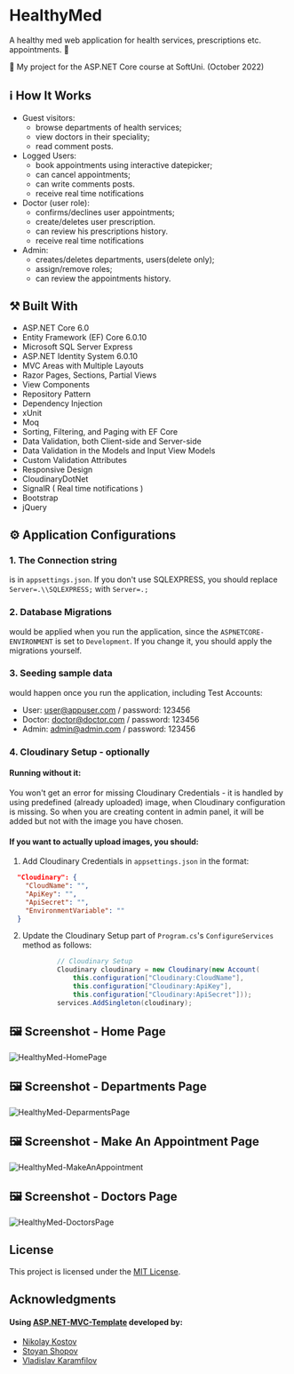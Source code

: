 # HealthyMed

A healthy med web application for health services, prescriptions etc. appointments.  :calendar:

:dart:  My project for the ASP.NET Core course at SoftUni. (October 2022) 

## :information_source: How It Works

- Guest visitors: 
  - browse departments of health services;
  - view doctors in their speciality;
  - read comment posts.
- Logged Users:
  - book appointments using interactive datepicker; 
  - can cancel appointments; 
  - can write comments posts.  
  - receive real time notifications
- Doctor (user role):
  - confirms/declines user appointments; 
  - create/deletes user prescription.
  - can review his prescriptions history.
  - receive real time notifications
- Admin:
  - creates/deletes departments, users(delete only); 
  - assign/remove roles; 
  - can review the appointments history.

## :hammer_and_pick: Built With

- ASP.NET Core 6.0
- Entity Framework (EF) Core 6.0.10
- Microsoft SQL Server Express
- ASP.NET Identity System 6.0.10
- MVC Areas with Multiple Layouts
- Razor Pages, Sections, Partial Views
- View Components
- Repository Pattern
- Dependency Injection
- xUnit
- Moq
- Sorting, Filtering, and Paging with EF Core
- Data Validation, both Client-side and Server-side
- Data Validation in the Models and Input View Models
- Custom Validation Attributes
- Responsive Design
- CloudinaryDotNet
- SignalR ( Real time notifications )
- Bootstrap
- jQuery

## :gear: Application Configurations

### 1. The Connection string 
is in `appsettings.json`. If you don't use SQLEXPRESS, you should replace `Server=.\\SQLEXPRESS;` with `Server=.;`

### 2. Database Migrations 
would be applied when you run the application, since the `ASPNETCORE-ENVIRONMENT` is set to `Development`. If you change it, you should apply the migrations yourself.

### 3. Seeding sample data
would happen once you run the application, including Test Accounts:
  - User: user@appuser.com / password: 123456
  - Doctor: doctor@doctor.com / password: 123456
  - Admin: admin@admin.com / password: 123456
 
### 4. Cloudinary Setup - optionally
#### Running without it:
You won't get an error for missing Cloudinary Credentials - it is handled by using predefined (already uploaded) image, when Cloudinary configuration is missing. So when you are creating content in admin panel, it will be added but not with the image you have chosen.
#### If you want to actually upload images, you should:
1. Add Cloudinary Credentials in `appsettings.json` in the format:
```json
  "Cloudinary": {
    "CloudName": "",
    "ApiKey": "",
    "ApiSecret": "",
    "EnvironmentVariable": ""
  }
```
2. Update the Cloudinary Setup part of `Program.cs`'s `ConfigureServices` method as follows:
```csharp
            // Cloudinary Setup
            Cloudinary cloudinary = new Cloudinary(new Account(
                this.configuration["Cloudinary:CloudName"],
                this.configuration["Cloudinary:ApiKey"],
                this.configuration["Cloudinary:ApiSecret"]));
            services.AddSingleton(cloudinary);
```

## :framed_picture: Screenshot - Home Page

![HealthyMed-HomePage](https://res.cloudinary.com/healthy-med/image/upload/v1697993568/uploads/HomePage_mfukrd.png)

## :framed_picture: Screenshot - Departments Page

![HealthyMed-DeparmentsPage](https://res.cloudinary.com/healthy-med/image/upload/v1697995625/uploads/Departments_ecvo5x.png)

## :framed_picture: Screenshot - Make An Appointment Page

![HealthyMed-MakeAnAppointment](https://res.cloudinary.com/healthy-med/image/upload/v1697993568/uploads/BookAppoinmentPage_kdbrwl.png)

## :framed_picture: Screenshot - Doctors Page

![HealthyMed-DoctorsPage](https://res.cloudinary.com/healthy-med/image/upload/v1697995625/uploads/Doctors_fikdlg.png)

## License

This project is licensed under the [MIT License](LICENSE).

## Acknowledgments

#### Using [ASP.NET-MVC-Template](https://github.com/NikolayIT/ASP.NET-MVC-Template) developed by:
- [Nikolay Kostov](https://github.com/NikolayIT)
- [Stoyan Shopov](https://github.com/StoyanShopov)
- [Vladislav Karamfilov](https://github.com/vladislav-karamfilov)